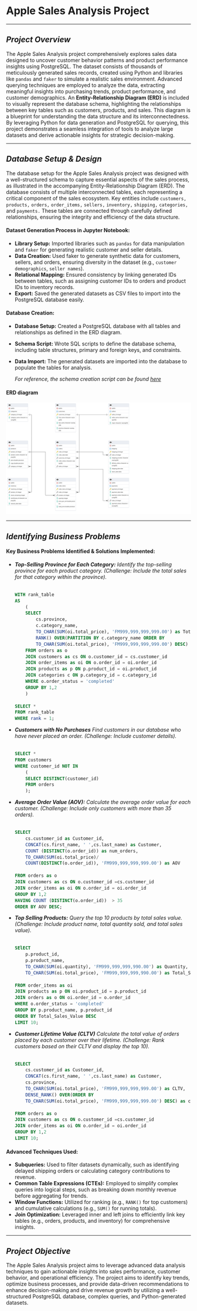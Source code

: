 # Apple Sales Analysis Project


---
## *Project Overview*

The Apple Sales Analysis project comprehensively explores sales data designed to uncover customer behavior patterns and product performance insights using PostgreSQL. 
The dataset consists of thousands of meticulously generated sales records, created using Python and libraries like `pandas` and `faker` to simulate a realistic sales environment. 
Advanced querying techniques are employed to analyze the data, extracting meaningful insights into purchasing trends, product performance, and customer demographics. 
An **Entity-Relationship Diagram (ERD)** is included to visually represent the database schema, highlighting the relationships between key tables such as customers, products, and sales. 
This diagram is a blueprint for understanding the data structure and its interconnectedness. 
By leveraging Python for data generation and PostgreSQL for querying, this project demonstrates a seamless integration of tools to analyze large datasets and derive actionable insights for strategic decision-making.

---

## *Database Setup & Design*

The database setup for the Apple Sales Analysis project was designed with a well-structured schema to capture essential aspects of the sales process, as illustrated in the accompanying Entity-Relationship Diagram (ERD). 
The database consists of multiple interconnected tables, each representing a critical component of the sales ecosystem. Key entities include `customers,` `products,` `orders,` `order_items,` `sellers,` `inventory,` `shipping,` `categories,` and `payments.` 
These tables are connected through carefully defined relationships, ensuring the integrity and efficiency of the data structure.

#### Dataset Generation Process in Jupyter Notebook:
- **Library Setup:** Imported libraries such as `pandas` for data manipulation and `faker` for generating realistic customer and seller details.
- **Data Creation:** Used faker to generate synthetic data for customers, sellers, and orders, ensuring diversity in the dataset (e.g., `customer demographics`, `seller names`).
- **Relational Mapping:** Ensured consistency by linking generated IDs between tables, such as assigning customer IDs to orders and product IDs to inventory records.
- **Export:** Saved the generated datasets as CSV files to import into the PostgreSQL database easily.

#### Database Creation:
- **Database Setup:** Created a PostgreSQL database with all tables and relationships as defined in the ERD diagram.
- **Schema Script:** Wrote SQL scripts to define the database schema, including table structures, primary and foreign keys, and constraints.
- **Data Import:** The generated datasets are imported into the database to populate the tables for analysis.

  *For reference, the schema creation script can be found [here](https://github.com/Taimalee/SQL_APPLE/blob/main/DB_Schemas.sql)*

#### ERD diagram

![ERD](https://github.com/Taimalee/SQL_APPLE/blob/main/ERD.png)

---

## *Identifying Business Problems*

#### Key Business Problems Identified & Solutions Implemented:

- ***Top-Selling Province for Each Category:** Identify the top-selling province for each product category. (Challenge: 	Include the total sales for that category within the province).*

  ```sql

  WITH rank_table
  AS
	  (
	  SELECT 
		  cs.province, 
		  c.category_name,
		  TO_CHAR(SUM(oi.total_price), 'FM999,999,999,999.00') as Total_sales,
		  RANK() OVER(PARTITION BY c.category_name ORDER BY 
		  TO_CHAR(SUM(oi.total_price), 'FM999,999,999,999.00') DESC) as rank
	  FROM orders as o
	  JOIN customers as cs ON o.customer_id = cs.customer_id
	  JOIN order_items as oi ON o.order_id = oi.order_id
	  JOIN products as p ON p.product_id = oi.product_id
	  JOIN categories c ON p.category_id = c.category_id
	  WHERE o.order_status = 'completed'
	  GROUP BY 1,2
	  )
	
  SELECT * 
  FROM rank_table
  WHERE rank = 1;

  ```



- ***Customers with No Purchases** Find customers in our database who have never placed an order. (Challenge: Include customer details).*

  ```sql

  SELECT * 
  FROM customers
  WHERE customer_id NOT IN 
	  (
	  SELECT DISTINCT(customer_id) 
	  FROM orders
	  );

  ```

  
- ***Average Order Value (AOV):** Calculate the average order value for each customer. (Challenge: Include only customers with more than 35 orders).*

  ```sql

  SELECT 
	  cs.customer_id as Customer_id,
	  CONCAT(cs.first_name, ' ',cs.last_name) as Customer,
	  COUNT (DISTINCT(o.order_id)) as num_orders,
	  TO_CHAR(SUM(oi.total_price)/
	  COUNT(DISTINCT(o.order_id)), 'FM999,999,999,999.00') as AOV
	
  FROM orders as o
  JOIN customers as cs ON o.customer_id =cs.customer_id
  JOIN order_items as oi ON o.order_id = oi.order_id
  GROUP BY 1,2
  HAVING COUNT (DISTINCT(o.order_id))  > 35
  ORDER BY AOV DESC;

  ```

  
- ***Top Selling Products:** Query the top 10 products by total sales value. (Challenge: Include product name, total quantity sold, and total sales value).*

  ```sql

  SElECT
	  p.product_id,
	  p.product_name, 
	  TO_CHAR(SUM(oi.quantity), 'FM999,999,999,990.00') as Quantity, 
	  TO_CHAR(SUM(oi.total_price), 'FM999,999,999,990.00') as Total_Sales_Value
	
  FROM order_items as oi
  JOIN products as p ON oi.product_id = p.product_id
  JOIN orders as o ON oi.order_id = o.order_id
  WHERE o.order_status = 'completed'
  GROUP BY p.product_name, p.product_id
  ORDER BY Total_Sales_Value DESC
  LIMIT 10;

  ```


- ***Customer Lifetime Value (CLTV)** Calculate the total value of orders placed by each customer over their lifetime. (Challenge: 	Rank customers based on their CLTV and display the top 10).*

  ```sql

  SELECT 
	  cs.customer_id as Customer_id,
	  CONCAT(cs.first_name, ' ',cs.last_name) as Customer,
	  cs.province,
	  TO_CHAR(SUM(oi.total_price), 'FM999,999,999,999.00') as CLTV,
	  DENSE_RANK() OVER(ORDER BY 
	  TO_CHAR(SUM(oi.total_price), 'FM999,999,999,999.00') DESC) as cs_rank
	
  FROM orders as o
  JOIN customers as cs ON o.customer_id =cs.customer_id
  JOIN order_items as oi ON o.order_id = oi.order_id
  GROUP BY 1,2
  LIMIT 10;

  ```


#### Advanced Techniques Used:
- **Subqueries:** Used to filter datasets dynamically, such as identifying delayed shipping orders or calculating category contributions to revenue.
- **Common Table Expressions (CTEs):** Employed to simplify complex queries into logical steps, such as breaking down monthly revenue before aggregating for trends.
- **Window Functions:** Utilized for ranking (e.g., `RANK()` for top customers) and cumulative calculations (e.g., `SUM()` for running totals).
- **Join Optimization:** Leveraged inner and left joins to efficiently link key tables (e.g., orders, products, and inventory) for comprehensive insights.

---

## *Project Objective*
The Apple Sales Analysis project aims to leverage advanced data analysis techniques to gain actionable insights into sales performance, customer behavior, and operational efficiency. 
The project aims to identify key trends, optimize business processes, and provide data-driven recommendations to enhance 
decision-making and drive revenue growth by utilizing a well-structured PostgreSQL database, complex queries, and Python-generated datasets.



